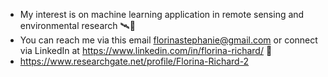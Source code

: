 - My interest is on machine learning application in remote sensing and environmental research 🛰🌱
- You can reach me via this email florinastephanie@gmail.com or connect via LinkedIn at https://www.linkedin.com/in/florina-richard/ 📨 
- https://www.researchgate.net/profile/Florina-Richard-2
<!---
fsrichard/fsrichard is a ✨ special ✨ repository because its `README.md` (this file) appears on your GitHub profile.
You can click the Preview link to take a look at your changes.
--->
